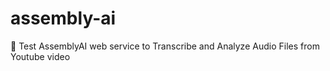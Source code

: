 # assembly-ai
🤖 Test AssemblyAI web service to Transcribe and Analyze Audio Files from Youtube video
